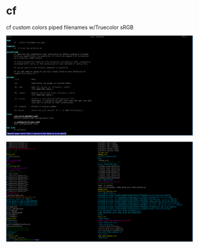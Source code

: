 # cf
cf custom colors piped filenames w/Truecolor sRGB 

![cf man page](https://raw.githubusercontent.com/AdamDanischewski/cf/assets/cf_man_ss_1.png)

![cf ss](https://raw.githubusercontent.com/AdamDanischewski/cf/assets/cf_ss_1.png)
